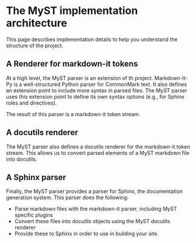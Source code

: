 # The MyST implementation architecture

This page describes implementation details to help you understand the structure
of the project.

## A Renderer for markdown-it tokens

At a high level, the MyST parser is an extension of th project. Markdown-It-Py
is a well-structured Python parser for CommonMark text. It also defines an extension
point to include more syntax in parsed files. The MyST parser uses this extension
point to define its own syntax options (e.g., for Sphinx roles and directives).

The result of this parser is a markdown-it token stream.

## A docutils renderer

The MyST parser also defines a docutils renderer for the markdown-it token stream.
This allows us to convert parsed elements of a MyST markdown file into docutils.

## A Sphinx parser

Finally, the MyST parser provides a parser for Sphinx, the documentation generation
system. This parser does the following:

* Parse markdown files with the markdown-it parser, including MyST specific plugins
* Convert these files into docutils objects using the MyST docutils renderer
* Provide these to Sphinx in order to use in building your site.
